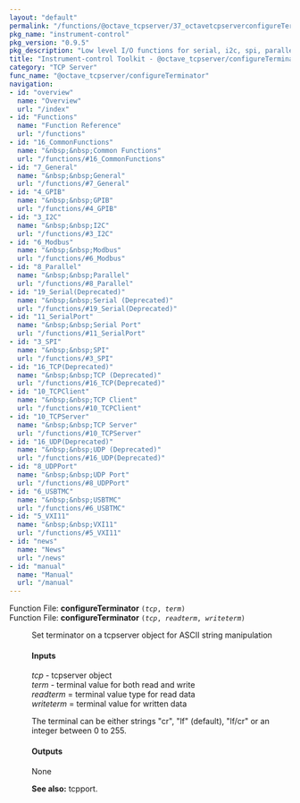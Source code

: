 ```yaml
---
layout: "default"
permalink: "/functions/@octave_tcpserver/37_octavetcpserverconfigureTerminator/"
pkg_name: "instrument-control"
pkg_version: "0.9.5"
pkg_description: "Low level I/O functions for serial, i2c, spi, parallel, tcp, gpib, modbus, vxi11, udp and usbtmc interfaces."
title: "Instrument-control Toolkit - @octave_tcpserver/configureTerminator"
category: "TCP Server"
func_name: "@octave_tcpserver/configureTerminator"
navigation:
- id: "overview"
  name: "Overview"
  url: "/index"
- id: "Functions"
  name: "Function Reference"
  url: "/functions"
- id: "16_CommonFunctions"
  name: "&nbsp;&nbsp;Common Functions"
  url: "/functions/#16_CommonFunctions"
- id: "7_General"
  name: "&nbsp;&nbsp;General"
  url: "/functions/#7_General"
- id: "4_GPIB"
  name: "&nbsp;&nbsp;GPIB"
  url: "/functions/#4_GPIB"
- id: "3_I2C"
  name: "&nbsp;&nbsp;I2C"
  url: "/functions/#3_I2C"
- id: "6_Modbus"
  name: "&nbsp;&nbsp;Modbus"
  url: "/functions/#6_Modbus"
- id: "8_Parallel"
  name: "&nbsp;&nbsp;Parallel"
  url: "/functions/#8_Parallel"
- id: "19_Serial(Deprecated)"
  name: "&nbsp;&nbsp;Serial (Deprecated)"
  url: "/functions/#19_Serial(Deprecated)"
- id: "11_SerialPort"
  name: "&nbsp;&nbsp;Serial Port"
  url: "/functions/#11_SerialPort"
- id: "3_SPI"
  name: "&nbsp;&nbsp;SPI"
  url: "/functions/#3_SPI"
- id: "16_TCP(Deprecated)"
  name: "&nbsp;&nbsp;TCP (Deprecated)"
  url: "/functions/#16_TCP(Deprecated)"
- id: "10_TCPClient"
  name: "&nbsp;&nbsp;TCP Client"
  url: "/functions/#10_TCPClient"
- id: "10_TCPServer"
  name: "&nbsp;&nbsp;TCP Server"
  url: "/functions/#10_TCPServer"
- id: "16_UDP(Deprecated)"
  name: "&nbsp;&nbsp;UDP (Deprecated)"
  url: "/functions/#16_UDP(Deprecated)"
- id: "8_UDPPort"
  name: "&nbsp;&nbsp;UDP Port"
  url: "/functions/#8_UDPPort"
- id: "6_USBTMC"
  name: "&nbsp;&nbsp;USBTMC"
  url: "/functions/#6_USBTMC"
- id: "5_VXI11"
  name: "&nbsp;&nbsp;VXI11"
  url: "/functions/#5_VXI11"
- id: "news"
  name: "News"
  url: "/news"
- id: "manual"
  name: "Manual"
  url: "/manual"
---
```

<dl class="first-deftypefn">
<dt class="deftypefn" id="index-configureTerminator"><span class="category-def">Function File: </span><span><strong class="def-name">configureTerminator</strong> <code class="def-code-arguments">(<var class="var">tcp</var>, <var class="var">term</var>)</code><a class="copiable-link" href="#index-configureTerminator"></a></span></dt>
<dt class="deftypefnx def-cmd-deftypefn" id="index-configureTerminator-1"><span class="category-def">Function File: </span><span><strong class="def-name">configureTerminator</strong> <code class="def-code-arguments">(<var class="var">tcp</var>, <var class="var">readterm</var>, <var class="var">writeterm</var>)</code><a class="copiable-link" href="#index-configureTerminator-1"></a></span></dt>
<dd><p>Set terminator on a tcpserver object for ASCII string manipulation
</p>
<h4 class="subsubheading" id="Inputs"><span>Inputs<a class="copiable-link" href="#Inputs"></a></span></h4>
<p><var class="var">tcp</var> - tcpserver object<br>
 <var class="var">term</var> - terminal value for both read and write<br>
 <var class="var">readterm</var> = terminal value type for read data<br>
 <var class="var">writeterm</var> = terminal value for written data<br>
</p>
<p>The terminal can be either strings &quot;cr&quot;, &quot;lf&quot; (default), &quot;lf/cr&quot; or an integer between 0 to 255.
</p>
<h4 class="subsubheading" id="Outputs"><span>Outputs<a class="copiable-link" href="#Outputs"></a></span></h4>
<p>None
</p>

<p><strong class="strong">See also:</strong> tcpport.
 </p></dd></dl>